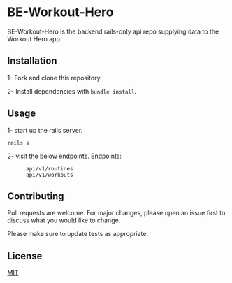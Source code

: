 # BE-Workout-Hero
BE-Workout-Hero is the backend rails-only api repo supplying data to the Workout Hero app.

## Installation


1- Fork and clone this repository.

2- Install dependencies with `bundle install`.

## Usage

1- start up the rails server.
```terminal
rails s
```

2- visit the below endpoints.
Endpoints:
```
      api/v1/routines
      api/v1/workouts

```

## Contributing
Pull requests are welcome. For major changes, please open an issue first to discuss what you would like to change.

Please make sure to update tests as appropriate.

## License
[MIT](https://choosealicense.com/licenses/mit/)
